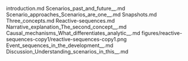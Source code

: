 introduction.md
Scenarios_past_and_future__.md
Scenario_approaches_Scenarios_are_one__.md
Snapshots.md
Three_concepts.md
Reactive-sequences.md
Narrative_explanation_The_second_concept__.md
Causal_mechanisms_What_differentiates_analytic__.md
figures/reactive-sequences-copy1/reactive-sequences-copy1.png
Event_sequences_in_the_development__.md
Discussion_Understanding_scenarios_in_this__.md